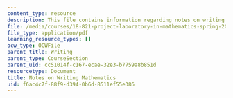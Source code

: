 ```yaml
---
content_type: resource
description: This file contains information regarding notes on writing mathematics.
file: /media/courses/18-821-project-laboratory-in-mathematics-spring-2013/f6ac4c7f88f9d3940b6d8511ef55e386_MIT18_821S13_writingnotes.pdf
file_type: application/pdf
learning_resource_types: []
ocw_type: OCWFile
parent_title: Writing
parent_type: CourseSection
parent_uid: cc51014f-c167-ecae-32e3-b7759a8b851d
resourcetype: Document
title: Notes on Writing Mathematics
uid: f6ac4c7f-88f9-d394-0b6d-8511ef55e386
---
```

